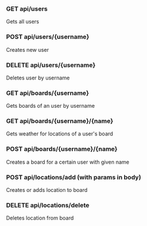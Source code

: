 ### GET api/users
Gets all users

### POST api/users/{username}
Creates new user

### DELETE api/users/{username}
Deletes user by username

### GET api/boards/{username}
Gets boards of an user by username

### GET api/boards/{username}/{name}
Gets weather for locations of a user's board

### POST api/boards/{username}/{name}
Creates a board for a certain user with given name

### POST api/locations/add (with params in body)
Creates or adds location to board

### DELETE api/locations/delete
Deletes location from board
